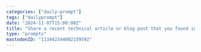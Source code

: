```yaml
---
categories: ["daily-prompt"]
tags: ["dailyprompt"]
date: "2024-11-07T15:00:00Z"
title: "Share a recent technical article or blog post that you found insightful."
type: "prompts"
mastodonID: "113442344002159592"
---
```

